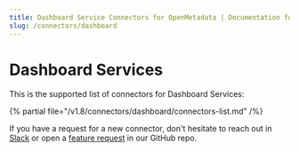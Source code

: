 ```yaml
---
title: Dashboard Service Connectors for OpenMetadata | Documentation for Setup, Ingestion & Troubleshooting
slug: /connectors/dashboard
---
```


# Dashboard Services

This is the supported list of connectors for Dashboard Services:

{% partial file="/v1.8/connectors/dashboard/connectors-list.md" /%}

If you have a request for a new connector, don't hesitate to reach out in [Slack](https://slack.open-metadata.org/) or
open a [feature request](https://github.com/open-metadata/OpenMetadata/issues/new/choose) in our GitHub repo.
